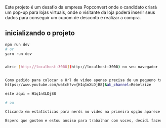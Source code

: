 Este projeto é um desafio da empresa Popconvert onde o candidato criará um pop-up para lojas virtuais, onde o visitante da loja poderá inserir seus dados para conseguir um cupom de desconto e realizar a compra.

## inicializando o projeto

```bash
npm run dev
# or
yarn run dev


abrir [http://localhost:3000](http://localhost:3000) no seu navegador


Como pedido para colocar a Url do video apenas precisa de um pequeno trecho da url onde voce pode pegar na no Youtube 
https://www.youtube.com/watch?v={H1q1nXLDjB8}&ab_channel=Rebelzize

este aqui = H1q1nXLDjB8

# ou

Clicando em estatísticas para nerds no video na primeira opção aparece o id do video

Espero que gostem e estou ansiso para trabalhar com voces, decidi fazer em Next pois não possuo grande conhecimento em Vue mas estarei disposto sim a aprender mais 
